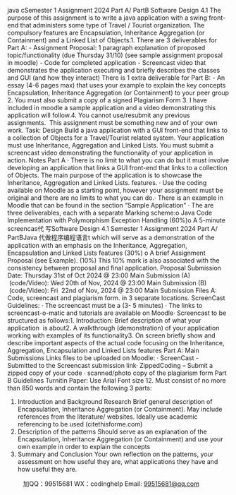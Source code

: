 java cSemester 1 Assignment 2024 Part A/ PartB  Software Design 4.1 
The purpose of this assignment is to write a java application with a swing front-end that administers some type of Travel / Tourist organization. The compulsory features are Encapsulation, Inheritance  Aggregation (or Containment) and a Linked List of Objects.1. There are 3 deliverables for Part A:  - Assignment Proposal: 1 paragraph explanation of proposed topic/functionality (due Thursday 31/10) (see sample assignment proposal in moodle)  - Code for completed application - Screencast video that demonstrates the application executing and briefly describes the classes and GUI (and how they interact) 
There is 1 extra deliverable for Part B:  - An essay (4-6 pages max) that uses your example to explain the key concepts Encapsulation, Inheritance  Aggregation (or Containment) to your peer group  2. You must also submit a copy of a signed Plagiarism Form 3. I have included in moodle a sample application and a video demonstrating this application will follow.4. You cannot use/resubmit any previous assignments.  This assignment must be something new and of your own work.
Task:  Design  Build a java application with a GUI front-end that links to a collection of Objects for a Travel/Tourist related system. Your application must use Inheritance, Aggregation and Linked Lists. You must submit a screencast video demonstrating the functionality of your application in action. 
Notes Part A · There is no limit to what you can do but it must involve developing an application that links a GUI front-end that links to a collection of Objects. The main purpose of the application is to showcase the Inheritance, Aggregation and Linked Lists. features. · Use the coding available on Moodle as a starting point, however your assignment must be original and there are no limits to what you can do.· There is an example in Moodle that can be found in the section “Sample Application” · The are three deliverables, each with a separate Marking scheme:o Java Code Implementation with Polymorphism  Exception Handling (60%)o A 5-minute screencas代 写Software Design 4.1 Semester 1 Assignment 2024 Part A/ PartBJava
代做程序编程语言t which will serve as a demonstration of the application with an emphasis on the Inheritance, Aggregation, Encapsulation and Linked Lists features (30%) o A brief Assignment Proposal (see Example). (10%) This 10% mark is also associated with the consistency between proposal and final application.
Proposal Submission Date:  Thursday 31st of Oct 2024 @ 23:00 
Main Submission (A)  (code/Video): Wed 20th of Nov, 2024 @ 23:00 
Main Submission (B)  (code/Video): Fri  22nd of Nov, 2024 @ 23:00 
Main Submission Files A:  Code, screencast and plagiarism form. in 3 separate locations. 
ScreenCast Guidelines: · The screencast must be a (3- 5 minutes) · The links to screencast-o-matic and tutorials are available on Moodle· Screencast to be structured as follows:1. Introduction: Brief description of what your application  is about2. A walkthrough (demonstration) of your application working with examples of its functionality3. On screen briefly show and describe important aspects of the actual code focusing on the Inheritance, Aggregation, Encapsulation and Linked Lists features
Part A: Main Submissions Links  files to be uploaded on Moodle: · ScreenCast - Submitted to the Screencast submission link· ZippedCoding – Submit a zipped copy of your code  · scanned/photo copy of the plagiarism form 
Part B Guidelines 
Turnitin Paper: 
Use Arial Font size 12. Must consist of no more than 850 words and contain the following 3 parts: 
1. Introduction and Background Research 
Brief general description of Encapsulation, Inheritance  Aggregation (or Containment). May include references from the literature/ websites. Ideally use academic referencing to be used (citethisforme.com) 
2. Description of the patterns 
Should serve as an explanation of the Encapsulation, Inheritance  Aggregation (or Containment) and use your own example in order to explain the concepts 
3. Summary and Conclusion 
Your own reflection on the patterns, your assessment on how useful they are, what applications they have and how useful they are. 


         
加QQ：99515681  WX：codinghelp  Email: 99515681@qq.com
